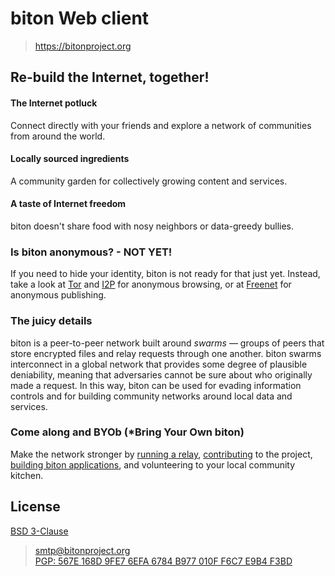 # biton Web client
> <https://bitonproject.org>


## Re-build the Internet, together!

#### The Internet potluck

Connect directly with your friends and explore a network of communities from
around the world.

#### Locally sourced ingredients

A community garden for collectively growing content and services.

#### A taste of Internet freedom

biton doesn't share food with nosy neighbors or data-greedy bullies.


### Is biton anonymous? - NOT YET!

If you need to hide your identity, biton is not ready for that just yet.
Instead, take a look at [Tor](https://www.torproject.org/) and
[I2P](https://geti2p.net) for anonymous browsing, or at
[Freenet](https://freenetproject.org) for anonymous publishing.


### The juicy details

biton is a peer-to-peer network built around *swarms* — groups of peers that
store encrypted files and relay requests through one another. biton swarms
interconnect in a global network that provides some degree of plausible
deniability, meaning that adversaries cannot be sure about who originally made a
request. In this way, biton can be used for evading information controls and for
building community networks around local data and services.


### Come along and BYOb (\*Bring Your Own biton)

Make the network stronger by
[running a relay](https://github.com/bitonproject/biton),
[contributing](CONTRIBUTORS.md) to the project,
[building biton applications](https://github.com/bitonproject/js-libp2p-biton),
and volunteering to your local community kitchen.


## License
[BSD 3-Clause](LICENSE)


> smtp@bitonproject.org  
> [PGP: 567E 168D 9FE7 6EFA 6784  B977 010F F6C7 E9B4 F3BD](bitonproject.gpg)
